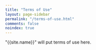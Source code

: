 ```yaml
---
title: "Terms of Use"
layout: page-sidebar
permalink: "/terms-of-use.html"
comments: false
noindex: true
---
```


"{{site.name}}" will put terms of use here.
